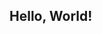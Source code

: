 
<script src="https://d3js.org/d3.v5.min.js"></script>

## Hello, World!

<svg id="viz_area" height=200 width=450></svg>

<script src="tree.js"></script>

<script>
// Select the svg area
var svg = d3.select("#viz_area")

// Create a scale: transform value in pixel
var x = d3.scaleLinear()
    .domain([0, 100])         // This is the min and the max of the data: 0 to 100 if percentages
    .range([0, 400]);       // This is the corresponding value I want in Pixel
// Try console.log( x(25) ) to see what this x function does.

// Add 3 dots for 0, 50 and 100%
svg.append("circle")
  .attr("cx", x(10)).attr("cy", 100).attr("r", 40).style("fill", "blue");
svg.append("circle")
  .attr("cx", x(50)).attr("cy", 100).attr("r", 40).style("fill", "red");
svg.append("circle")
  .attr("cx", x(100)).attr("cy", 100).attr("r", 40).style("fill", "green");
</script>
